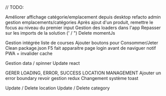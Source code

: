 // TODO:

Améliorer affichage catégorie/emplacement depuis desktop
refacto admin gestion emplacements/catégories
Après ajout d'un produit, remettre le focus au niveau du premier input
Gestion des loaders dans l'app
Repasser sur les imports de la solution (' / ")
Delete momentJs

Gestion intégrée liste de courses
Ajouter boutons pour Consommer/Jeter
Clean package.json
F5 fait apparaitre page login avant de naviguer
notif PWA + invalider cache

Gestion data / spinner
Update react

GERER LOADING, ERROR, SUCCESS LOCATION MANAGEMENT
Ajouter un error boundary
revoir gestion redux
Changement système toast

Update / Delete location
Update / Delete category
